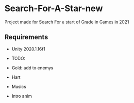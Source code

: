 # Search-For-A-Star-new
Project made for Search For a start of Grade in Games in 2021

## Requirements

* Unity 2020.1.16f1


* TODO:
* Gold: add to enemys
* Hart
* Musics
* Intro anim
